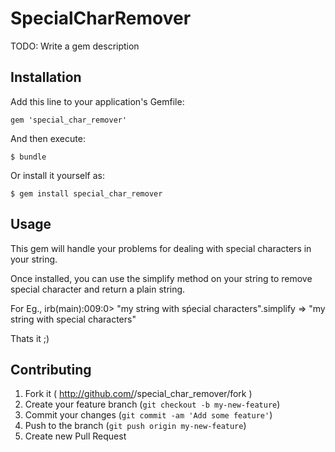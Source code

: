 # SpecialCharRemover

TODO: Write a gem description

## Installation

Add this line to your application's Gemfile:

    gem 'special_char_remover'

And then execute:

    $ bundle

Or install it yourself as:

    $ gem install special_char_remover

## Usage

This gem will handle your problems for dealing with special characters in your string. 

Once installed, you can use the simplify method on your string to remove special character and return a plain string. 


For Eg., 
	irb(main):009:0> "my strɨng with sṕecial characters".simplify 
	=> "my string with special characters"


Thats it ;) 

## Contributing

1. Fork it ( http://github.com/<my-github-username>/special_char_remover/fork )
2. Create your feature branch (`git checkout -b my-new-feature`)
3. Commit your changes (`git commit -am 'Add some feature'`)
4. Push to the branch (`git push origin my-new-feature`)
5. Create new Pull Request
